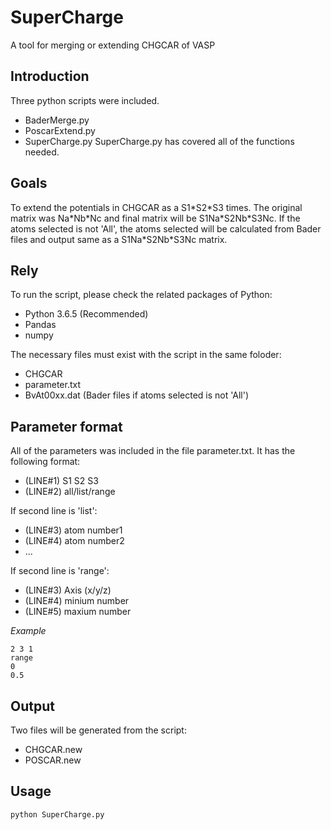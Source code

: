 # SuperCharge
A tool for merging or extending CHGCAR of VASP

## Introduction

Three python scripts were included.
- BaderMerge.py
- PoscarExtend.py
- SuperCharge.py
SuperCharge.py has covered all of the functions needed.

## Goals

To extend the potentials in CHGCAR as a S1\*S2\*S3 times. The original matrix was Na\*Nb\*Nc and final matrix will be S1Na\*S2Nb\*S3Nc.
If the atoms selected is not 'All', the atoms selected will be calculated from Bader files and output same as a S1Na\*S2Nb\*S3Nc matrix.

## Rely

To run the script, please check the related packages of Python:
- Python 3.6.5 (Recommended)
- Pandas
- numpy

The necessary files must exist with the script in the same foloder:
- CHGCAR
- parameter.txt
- BvAt00xx.dat (Bader files if atoms selected is not 'All')

## Parameter format
All of the parameters was included in the file parameter.txt. It has the following format:
- (LINE#1) S1 S2 S3
- (LINE#2) all/list/range

If second line is 'list':
- (LINE#3) atom number1
- (LINE#4) atom number2
- ...

If second line is 'range':
- (LINE#3) Axis (x/y/z)
- (LINE#4) minium number
- (LINE#5) maxium number

*Example*
```
2 3 1
range
0
0.5
```

## Output

Two files will be generated from the script:
- CHGCAR.new
- POSCAR.new

## Usage
```
python SuperCharge.py
```
